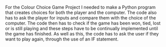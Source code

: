 For the Colour Choice Game Project I needed to make a Python program that creates choices for both the player and the computer. The code also has to ask the player for inputs and compare them with the choice of the computer. The code then has to check if the game has been won, tied, lost or is still playing and these steps have to be continually implemented until the game has finished. As well as this, the code has to ask the user if they want to play again, through the use of an IF statement. 
